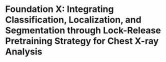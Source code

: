 # Foundation X: Integrating Classification, Localization, and Segmentation through Lock-Release Pretraining Strategy for Chest X-ray Analysis
